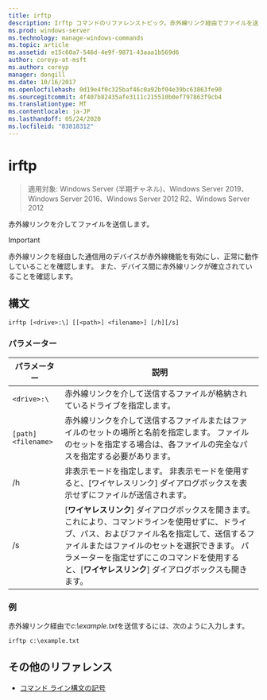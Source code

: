 ```yaml
---
title: irftp
description: Irftp コマンドのリファレンストピック。赤外線リンク経由でファイルを送信します。
ms.prod: windows-server
ms.technology: manage-windows-commands
ms.topic: article
ms.assetid: e15c60a7-546d-4e9f-9871-43aaa1b569d6
author: coreyp-at-msft
ms.author: coreyp
manager: dongill
ms.date: 10/16/2017
ms.openlocfilehash: 0d19e4f0c325baf46c0a92bf04e39bc63863fe90
ms.sourcegitcommit: 4f407b82435afe3111c215510b0ef797863f9cb4
ms.translationtype: MT
ms.contentlocale: ja-JP
ms.lasthandoff: 05/24/2020
ms.locfileid: "83818312"
---
```

# <a name="irftp"></a>irftp

> 適用対象: Windows Server (半期チャネル)、Windows Server 2019、Windows Server 2016、Windows Server 2012 R2、Windows Server 2012

赤外線リンクを介してファイルを送信します。

> [!IMPORTANT]
> 赤外線リンクを経由した通信用のデバイスが赤外線機能を有効にし、正常に動作していることを確認します。 また、デバイス間に赤外線リンクが確立されていることを確認します。

## <a name="syntax"></a>構文

```
irftp [<drive>:\] [[<path>] <filename>] [/h][/s]
```

### <a name="parameters"></a>パラメーター

| パラメーター | 説明 |
| --------- | ----------- |
| `<drive>:\` | 赤外線リンクを介して送信するファイルが格納されているドライブを指定します。 |
| `[path]<filename>` | 赤外線リンクを介して送信するファイルまたはファイルのセットの場所と名前を指定します。 ファイルのセットを指定する場合は、各ファイルの完全なパスを指定する必要があります。 |
| /h | 非表示モードを指定します。 非表示モードを使用すると、[ワイヤレスリンク] ダイアログボックスを表示せずにファイルが送信されます。 |
| /s | [**ワイヤレスリンク**] ダイアログボックスを開きます。これにより、コマンドラインを使用せずに、ドライブ、パス、およびファイル名を指定して、送信するファイルまたはファイルのセットを選択できます。 パラメーターを指定せずにこのコマンドを使用すると、[**ワイヤレスリンク**] ダイアログボックスも開きます。 |

### <a name="examples"></a>例

赤外線リンク経由で*c:\example.txt*を送信するには、次のように入力します。

```
irftp c:\example.txt
```

## <a name="additional-references"></a>その他のリファレンス

- [コマンド ライン構文の記号](command-line-syntax-key.md)
